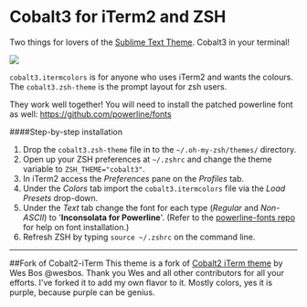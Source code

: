 # Cobalt3 for iTerm2 and ZSH

Two things for lovers of the [Sublime Text Theme](https://github.com/wesbos/cobalt3). Cobalt3 in your terminal!

![](https://i.imgur.com/TSC8ewE.png)

`cobalt3.itermcolors` is for anyone who uses iTerm2 and wants the colours. The `cobalt3.zsh-theme` is the prompt layout for zsh users. 

They work well together! You will need to install the patched powerline font as well: <https://github.com/powerline/fonts>

####Step-by-step installation
1. Drop the `cobalt3.zsh-theme` file in to the `~/.oh-my-zsh/themes/` directory.
2. Open up your ZSH preferences at `~/.zshrc` and change the theme variable to `ZSH_THEME="cobalt3"`.
3. In iTerm2 access the *Preferences* pane on the *Profiles* tab.
4. Under the *Colors* tab import the `cobalt3.itermcolors` file via the *Load Presets* drop-down.
5. Under the *Text* tab change the font for each type (*Regular* and *Non-ASCII*) to '**Inconsolata for Powerline**'. (Refer to the [powerline-fonts repo](https://github.com/powerline/fonts) for help on font installation.)
6. Refresh ZSH by typing `source ~/.zshrc` on the command line.

---

##Fork of Cobalt2-iTerm
This theme is a fork of [Cobalt2 iTerm theme](https://github.com/wesbos/Cobalt2-iterm) by Wes Bos @wesbos. Thank you Wes and all other contributors for all your efforts. I've forked it to add my own flavor to it. Mostly colors, yes it is purple, because purple can be genius.

